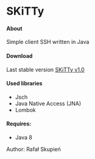 # SKiTTy

#### About
Simple client SSH written in Java

#### Download
Last stable version [SKiTTy v1.0](https://github.com/SkymaxPlay/SKiTTy/releases/tag/1.0)

#### Used libraries
- Jsch
- Java Native Access (JNA)
- Lombok

#### Requires:
- Java 8

Author: Rafał Skupień
